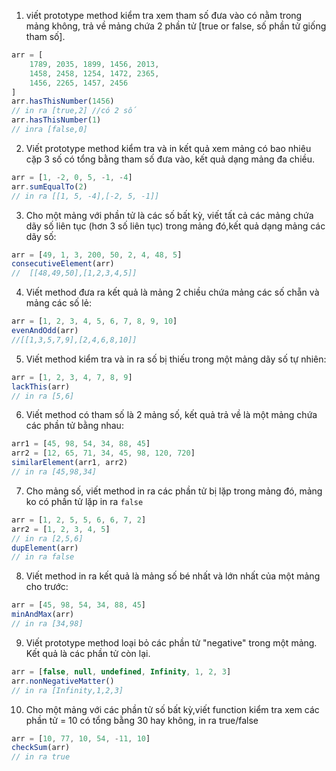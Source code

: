1. viết prototype method kiểm tra xem tham số đưa vào có nằm trong mảng không, trả về mảng chứa 2 phần tử [true or false, số phần tử giống tham số].

```js
arr = [
    1789, 2035, 1899, 1456, 2013,
    1458, 2458, 1254, 1472, 2365,
    1456, 2265, 1457, 2456
]
arr.hasThisNumber(1456)
// in ra [true,2] //có 2 số
arr.hasThisNumber(1)
// inra [false,0]
```

2. Viết prototype method kiểm tra và in kết quả xem mảng có bao nhiêu cặp 3 số có tổng bằng tham số đưa vào, kết quả dạng mảng đa chiều.
```js
arr = [1, -2, 0, 5, -1, -4]
arr.sumEqualTo(2) 
// in ra [[1, 5, -4],[-2, 5, -1]]
```

3. Cho một mảng với phần tử là các số bất kỳ, viết tất cả các mảng chứa dãy số liên tục (hơn 3 số liên tục) trong mảng đó,kết quả dạng mảng các dãy số:
```js
arr = [49, 1, 3, 200, 50, 2, 4, 48, 5]
consecutiveElement(arr)
//  [[48,49,50],[1,2,3,4,5]]
```

4. Viết method đưa ra kết quả là mảng 2 chiều chứa mảng các số chẵn và mảng các số lẻ:
```js
arr = [1, 2, 3, 4, 5, 6, 7, 8, 9, 10]
evenAndOdd(arr)
//[[1,3,5,7,9],[2,4,6,8,10]]
```

5. Viết method kiểm tra và in ra số bị thiếu trong một mảng dãy số tự nhiên:

```js
arr = [1, 2, 3, 4, 7, 8, 9]
lackThis(arr)
// in ra [5,6]
```

6. Viết method có tham số là 2 mảng số, kết quả trả về  là một mảng chứa các phần tử bằng nhau:
```js
arr1 = [45, 98, 54, 34, 88, 45]
arr2 = [12, 65, 71, 34, 45, 98, 120, 720]
similarElement(arr1, arr2)
// in ra [45,98,34]
```

7. Cho mảng số, viết method in ra các phần tử bị lặp trong mảng đó, mảng ko có phần tử lặp in ra `false`
```js
arr = [1, 2, 5, 5, 6, 6, 7, 2]
arr2 = [1, 2, 3, 4, 5]
// in ra [2,5,6]
dupElement(arr)
// in ra false
```

8. Viết method in ra kết quả là mảng số bé nhất và lớn nhất của một mảng cho trước:
```js
arr = [45, 98, 54, 34, 88, 45]
minAndMax(arr)
// in ra [34,98]
```

9. Viết prototype method loại bỏ các phần tử "negative" trong một mảng. Kết quả là các phần tử còn lại.
```js
arr = [false, null, undefined, Infinity, 1, 2, 3]
arr.nonNegativeMatter()
// in ra [Infinity,1,2,3]
```

10. Cho một mảng với các phần tử số bất kỳ,viết function kiểm tra xem các phần tử = 10 có tổng bằng 30 hay không, in ra true/false
```js
arr = [10, 77, 10, 54, -11, 10]
checkSum(arr)
// in ra true
```